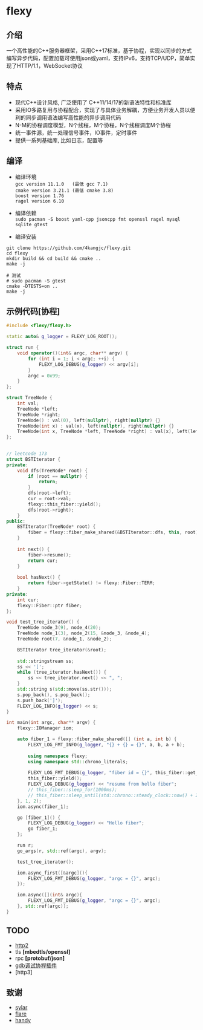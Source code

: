 # flexy 
## 介绍
一个高性能的C++服务器框架，采用C++17标准，基于协程，实现以同步的方式编写异步代码，配置加载可使用json或yaml，支持IPv6，支持TCP/UDP，简单实现了HTTP/1.1，WebSocket协议

## 特点
* 现代C++设计风格, 广泛使用了 C++11/14/17的新语法特性和标准库
* 采用IO多路复用与协程配合，实现了与具体业务解耦，方便业务开发人员以便利的同步调用语法编写高性能的异步调用代码
* N-M的协程调度模型，N个线程，M个协程，N个线程调度M个协程
* 统一事件源，统一处理信号事件，IO事件，定时事件
* 提供一系列基础库, 比如日志，配置等

## 编译
* 编译环境  
`gcc version 11.1.0   (最低 gcc 7.1)`   
`cmake version 3.21.1 (最低 cmake 3.8)`  
`boost version 1.76 `  
`ragel version 6.10`  

* 编译依赖   
`sudo pacman -S boost yaml-cpp jsoncpp fmt openssl ragel mysql sqlite gtest`  

* 编译安装
```shell
git clone https://github.com/4kangjc/flexy.git
cd flexy
mkdir build && cd build && cmake ..
make -j
```

```shell 
# 测试
# sudo pacman -S gtest  
cmake -DTESTS=on ..
make -j
```

## 示例代码[协程]
```cpp
#include <flexy/flexy.h>

static auto& g_logger = FLEXY_LOG_ROOT();

struct run {
    void operator()(int& argc, char** argv) {
        for (int i = 1; i < argc; ++i) {
            FLEXY_LOG_DEBUG(g_logger) << argv[i];
        }
        argc = 0x99;
    }
};

struct TreeNode {
    int val;
    TreeNode *left;
    TreeNode *right;
    TreeNode() : val(0), left(nullptr), right(nullptr) {}
    TreeNode(int x) : val(x), left(nullptr), right(nullptr) {}
    TreeNode(int x, TreeNode *left, TreeNode *right) : val(x), left(left), right(right) {}
};
 

// leetcode 173
struct BSTIterator {
private:
    void dfs(TreeNode* root) {
        if (root == nullptr) {
            return;
        }
        dfs(root->left);
        cur = root->val;
        flexy::this_fiber::yield();
        dfs(root->right);
    }
public:
    BSTIterator(TreeNode* root) {
        fiber = flexy::fiber_make_shared(&BSTIterator::dfs, this, root);
    }
    
    int next() {
        fiber->resume();
        return cur;
    }
    
    bool hasNext() {
        return fiber->getState() != flexy::Fiber::TERM;
    }
private:
    int cur;
    flexy::Fiber::ptr fiber;
};

void test_tree_iterator() {
    TreeNode node_3(9), node_4(20);
    TreeNode node_1(3), node_2(15, &node_3, &node_4);
    TreeNode root(7, &node_1, &node_2);

    BSTIterator tree_iterator(&root);
    
    std::stringstream ss;
    ss << '[';
    while (tree_iterator.hasNext()) {
        ss << tree_iterator.next() << ", ";
    }
    std::string s(std::move(ss.str()));
    s.pop_back(), s.pop_back();                                                 // pop ", "
    s.push_back(']');
    FLEXY_LOG_INFO(g_logger) << s;                                              // [3, 7, 9, 15, 20]
}

int main(int argc, char** argv) {
    flexy::IOManager iom;                                                       // fiber scheduler [1 thread]

    auto fiber_1 = flexy::fiber_make_shared([] (int a, int b) {                 // like std::make_shared to create fiber
        FLEXY_LOG_FMT_INFO(g_logger, "{} + {} = {}", a, b, a + b);              // cpp20 format log
        
        using namespace flexy;
        using namespace std::chrono_literals;
        
        FLEXY_LOG_FMT_DEBUG(g_logger, "fiber id = {}", this_fiber::get_id());   // like std::this_thread::get_id
        this_fiber::yield();                                                    // like std::this_thread::yield
        FLEXY_LOG_DEBUG(g_logger) << "resume from hello fiber";         
        // this_fiber::sleep_for(1000ms);                                       // like std::this_thread ::sleep_for
        // this_fiber::sleep_until(std::chrono::steady_clock::now() + 2000ms);  // like std::this_thread::sleep_util
    }, 1, 2);
    iom.async(fiber_1);                                                         // schedule fiber

    go [fiber_1]() {
        FLEXY_LOG_DEBUG(g_logger) << "Hello fiber";                             // go style schedule lambda
        go fiber_1;                                                             // resume fiber_1
    };

    run r;                                                                      // function object
    go_args(r, std::ref(argc), argv);                                           // use args [pass by reference and pass by value]

    test_tree_iterator();

    iom.async_first([&argc](){
        FLEXY_LOG_FMT_DEBUG(g_logger, "argc = {}", argc);
    });

    iom.async([](int& argc){
        FLEXY_LOG_FMT_DEBUG(g_logger, "argc = {}", argc);
    }, std::ref(argc));
}
```

## TODO
- [http2](https://github.com/4kangjc/flexy/tree/dev/flexy/http2) 
- tls **[mbedtls/openssl]**
- rpc **[protobuf/json]**
- [gdb调试协程插件](https://github.com/Tencent/flare/blob/master/flare/doc/gdb-plugin.md)
- [http3]


## 致谢
* [sylar](https://github.com/sylar-yin/sylar)
* [flare](https://github.com/Tencent/flare)
* [handy](https://github.com/yedf2/handy)
